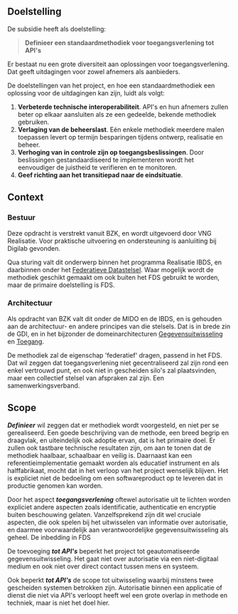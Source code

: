 
## Doelstelling

De subsidie heeft als doelstelling:

> **Definieer een standaardmethodiek voor toegangsverlening tot API's**

Er bestaat nu een grote diversiteit aan oplossingen voor toegangsverlening. Dat geeft uitdagingen voor zowel afnemers als aanbieders. 

De doelstellingen van het project, en hoe een standaardmethodiek een oplossing voor de uitdagingen kan zijn, luidt als volgt: 

1. **Verbeterde technische interoperabiliteit**. API's en hun afnemers zullen beter op elkaar aansluiten als ze een gedeelde, bekende methodiek gebruiken.
2. **Verlaging van de beheerslast**. E&eacute;n enkele methodiek meerdere malen toepassen levert op termijn besparingen tijdens ontwerp, realisatie en beheer.
3. **Verhoging van in controle zijn op toegangsbeslissingen**. Door beslissingen gestandaardiseerd te implementeren wordt het eenvoudiger de juistheid te verifieren en te monitoren.
4. **Geef richting aan het transitiepad naar de eindsituatie**. 

## Context

### Bestuur

Deze opdracht is verstrekt vanuit BZK, en wordt uitgevoerd door VNG Realisatie. Voor praktische uitvoering en ondersteuning is aanluiiting bij Digilab gevonden.

Qua sturing valt dit onderwerp binnen het programma Realisatie IBDS, en daarbinnen onder het [Federatieve Datastelsel](https://federatief.datastelsel.nl/). 
Waar mogelijk wordt de methodiek geschikt gemaakt om ook buiten het FDS gebruikt te worden, maar de primaire doelstelling is FDS.

### Architectuur

Als opdracht van BZK valt dit onder de MIDO en de IBDS, en is gehouden aan de architectuur- en andere principes van die stelsels.
Dat is in brede zin de GDI, en in het bijzonder de domeinarchitecturen [Gegevensuitwisseling](https://minbzk.github.io/gdi-gegevensuitwisseling/content/views/Domeinarchitectuur%20gegevensuitwisseling.html) en [Toegang](https://minbzk.github.io/gdi-toegang/content/views/Domeinarchitectuur%20toegang.html).

De methodiek zal de eigenschap 'federatief' dragen, passend in het FDS. Dat wil zeggen dat toegangsverlening niet gecentraliseerd zal zijn rond een enkel vertrouwd punt, en ook niet in gescheiden silo's zal plaatsvinden,
maar een collectief stelsel van afspraken zal zijn. Een samenwerkingsverband.

## Scope

***Definieer*** wil zeggen dat er methodiek wordt voorgesteld, en niet per se gerealiseerd. 
Een goede beschrijving van de methode, een breed begrip en draagvlak, en uiteindelijk ook adoptie ervan, dat is het primaire doel.
Er zullen ook tastbare technische resultaten zijn, om aan te tonen dat de methodiek haalbaar, schaalbaar en veilig is. 
Daarnaast kan een referentieimplementatie gemaakt worden als educatief instrument en als halffabrikaat, mocht dat in het verloop van het project wenselijk blijven.
Het is expliciet niet de bedoeling om een softwareproduct op te leveren dat in productie genomen kan worden.

Door het aspect ***toegangsverlening*** oftewel autorisatie uit te lichten worden expliciet andere aspecten zoals identificatie, authenticatie en encryptie buiten beschouwing gelaten.
Vanzelfsprekend zijn dit wel cruciale aspecten, die ook spelen bij het uitwisselen van informatie over autorisatie,
en daarmee voorwaardelijk aan verantwoordelijke gegevensuitwisseling als geheel. De inbedding in FDS

De toevoeging ***tot API's*** beperkt het project tot geautomatiseerde gegevensuitwisseling. 
Het gaat niet over autorisatie via een niet-digitaal medium en ook niet over direct contact tussen mens en systeem. 

Ook beperkt ***tot API's*** de scope tot uitwisseling waarbij minstens twee gescheiden systemen betrokken zijn.
Autorisatie binnen een applicatie of dienst die niet via API's verloopt heeft wel een grote overlap in methode en techniek,
maar is niet het doel hier. 


